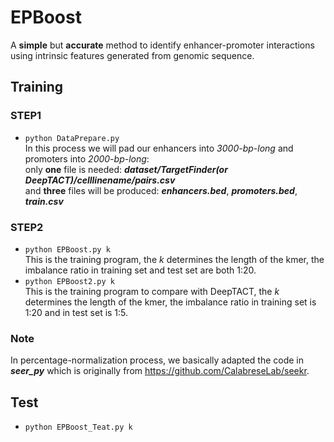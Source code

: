 # EPBoost
A **simple** but **accurate** method to identify enhancer-promoter interactions using intrinsic features generated from genomic sequence.

## **Training**
### **STEP1** <br>
* `python DataPrepare.py`<br>
   In this process we will pad our enhancers into *3000-bp-long* and promoters into *2000-bp-long*:<br>
   only **one** file is needed: ***dataset/TargetFinder(or DeepTACT)/celllinename/pairs.csv***<br>
   and **three** files will be produced: ***enhancers.bed***,   ***promoters.bed***,   ***train.csv***<br>
### **STEP2** <br>
* `python EPBoost.py k`<br>
   This is the training program, the _k_ determines the length of the kmer, the imbalance ratio in training set and test set are both 1:20.
* `python EPBoost2.py k`<br>
   This is the training program to compare with DeepTACT, the _k_ determines the length of the kmer, the imbalance ratio in training set is 1:20 and in test set is 1:5.
### **Note** <br>
   In percentage-normalization process, we basically adapted the code in ***seer_py*** which is originally from https://github.com/CalabreseLab/seekr.
## **Test**
* `python EPBoost_Teat.py k`<br>
